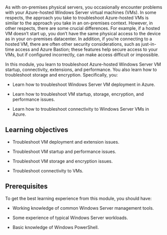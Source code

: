 As with on-premises physical servers, you occasionally encounter problems with your Azure-hosted Windows Server virtual machines (VMs). In some respects, the approach you take to troubleshoot Azure-hosted VMs is similar to the approach you take in an on-premises context. However, in other respects, there are some crucial differences. For example, if a hosted VM doesn’t start up, you don’t have the same physical access to the device as in your on-premises datacenter. In addition, if you’re connecting to a hosted VM, there are often other security considerations, such as just-in-time access and Azure Bastion; these features help secure access to your VMs, but if configured incorrectly, can make access difficult or impossible.

In this module, you learn to troubleshoot Azure-hosted Windows Server VM startup, connectivity, extensions, and performance. You also learn how to troubleshoot storage and encryption. Specifically, you:
- Learn how to troubleshoot Windows Server VM deployment in Azure.

- Learn how to troubleshoot VM startup, storage, encryption, and performance issues.

- Learn how to troubleshoot connectivity to Windows Server VMs in Azure.

## Learning objectives

- Troubleshoot VM deployment and extension issues.

- Troubleshoot VM startup and performance issues.

- Troubleshoot VM storage and encryption issues.

- Troubleshoot connectivity to VMs.

## Prerequisites

To get the best learning experience from this module, you should have:

- Working knowledge of common Windows Server management tools.

- Some experience of typical Windows Server workloads.

- Basic knowledge of Windows PowerShell.

